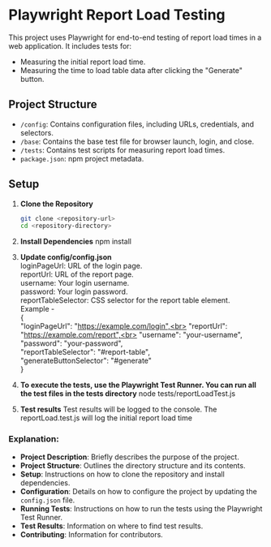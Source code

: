 # Playwright Report Load Testing

This project uses Playwright for end-to-end testing of report load times in a web application. It includes tests for:
- Measuring the initial report load time.
- Measuring the time to load table data after clicking the "Generate" button.

## Project Structure

- `/config`: Contains configuration files, including URLs, credentials, and selectors.
- `/base`: Contains the base test file for browser launch, login, and close.
- `/tests`: Contains test scripts for measuring report load times.
- `package.json`: npm project metadata.

## Setup

1. **Clone the Repository**

   ```bash
   git clone <repository-url>
   cd <repository-directory>
2. **Install Dependencies**
   npm install
3. **Update config/config.json** <br>
    loginPageUrl: URL of the login page.<br>
    reportUrl: URL of the report page.<br>
    username: Your login username.<br>
    password: Your login password.<br>
    reportTableSelector: CSS selector for the report table element.<br>
Example -<br>
{<br>
  "loginPageUrl": "https://example.com/login",<br>
  "reportUrl": "https://example.com/report",<br>
  "username": "your-username",<br>
  "password": "your-password",<br>
  "reportTableSelector": "#report-table",<br>
  "generateButtonSelector": "#generate"<br>
}
4. **To execute the tests, use the Playwright Test Runner. You can run all the test files in the tests directory**
   node tests/reportLoadTest.js
5. **Test results**
   Test results will be logged to the console. The reportLoad.test.js will log the initial report load time


### Explanation:
- **Project Description**: Briefly describes the purpose of the project.
- **Project Structure**: Outlines the directory structure and its contents.
- **Setup**: Instructions on how to clone the repository and install dependencies.
- **Configuration**: Details on how to configure the project by updating the `config.json` file.
- **Running Tests**: Instructions on how to run the tests using the Playwright Test Runner.
- **Test Results**: Information on where to find test results.
- **Contributing**: Information for contributors.

